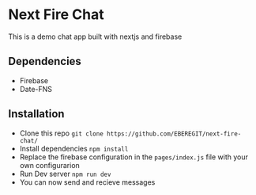 # Next Fire Chat
This is a demo chat app built with nextjs and firebase

## Dependencies
* Firebase
* Date-FNS

## Installation
* Clone this repo ``git clone https://github.com/EBEREGIT/next-fire-chat/``
* Install dependencies ``npm install``
* Replace the firebase configuration in the ``pages/index.js`` file with your own configurarion
* Run Dev server ``npm run dev``
* You can now send and recieve messages

